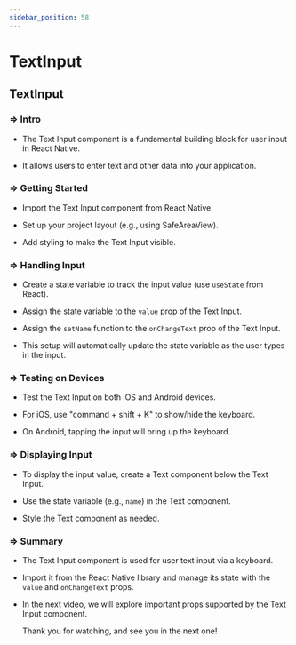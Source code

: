 ```yaml
---
sidebar_position: 58
---
```


# TextInput

## **TextInput**

>

### **=>** Intro

- The Text Input component is a fundamental building block for user input in React Native.

- It allows users to enter text and other data into your application.

### **=>** Getting Started

- Import the Text Input component from React Native.

- Set up your project layout (e.g., using SafeAreaView).

- Add styling to make the Text Input visible.

### **=>** Handling Input

- Create a state variable to track the input value (use `useState` from React).

- Assign the state variable to the `value` prop of the Text Input.

- Assign the `setName` function to the `onChangeText` prop of the Text Input.

- This setup will automatically update the state variable as the user types in the input.

### **=>** Testing on Devices

- Test the Text Input on both iOS and Android devices.

- For iOS, use "command + shift + K" to show/hide the keyboard.

- On Android, tapping the input will bring up the keyboard.

### **=>** Displaying Input

- To display the input value, create a Text component below the Text Input.

- Use the state variable (e.g., `name`) in the Text component.

- Style the Text component as needed.

### **=>** Summary

- The Text Input component is used for user text input via a keyboard.

- Import it from the React Native library and manage its state with the `value` and `onChangeText` props.

- In the next video, we will explore important props supported by the Text Input component.

  Thank you for watching, and see you in the next one!

